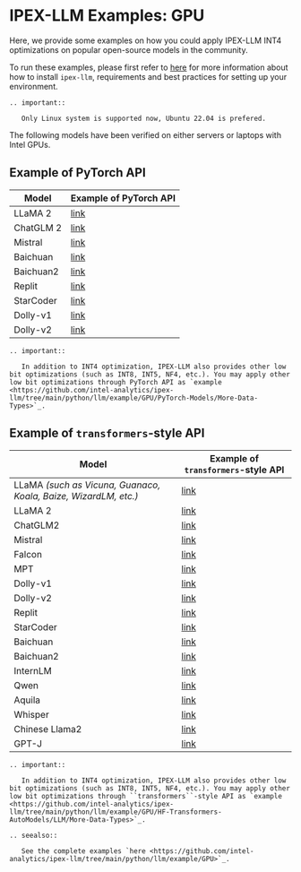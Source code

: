 # IPEX-LLM Examples: GPU

Here, we provide some examples on how you could apply IPEX-LLM INT4 optimizations on popular open-source models in the community.

To run these examples, please first refer to [here](./install_gpu.html) for more information about how to install ``ipex-llm``, requirements and best practices for setting up your environment.

```eval_rst
.. important::

   Only Linux system is supported now, Ubuntu 22.04 is prefered.
```

The following models have been verified on either servers or laptops with Intel GPUs.

## Example of PyTorch API

| Model      | Example of PyTorch API                                |
|------------|-------------------------------------------------------|
| LLaMA 2    | [link](https://github.com/intel-analytics/ipex-llm/tree/main/python/llm/example/GPU/PyTorch-Models/Model/llama2)    |
| ChatGLM 2  | [link](https://github.com/intel-analytics/ipex-llm/tree/main/python/llm/example/GPU/PyTorch-Models/Model/chatglm2)  |
| Mistral    | [link](https://github.com/intel-analytics/ipex-llm/tree/main/python/llm/example/GPU/PyTorch-Models/Model/mistral)   |
| Baichuan   | [link](https://github.com/intel-analytics/ipex-llm/tree/main/python/llm/example/GPU/PyTorch-Models/Model/baichuan)  |
| Baichuan2  | [link](https://github.com/intel-analytics/ipex-llm/tree/main/python/llm/example/GPU/PyTorch-Models/Model/baichuan2) |
| Replit     | [link](https://github.com/intel-analytics/ipex-llm/tree/main/python/llm/example/GPU/PyTorch-Models/Model/replit)    |
| StarCoder  | [link](https://github.com/intel-analytics/ipex-llm/tree/main/python/llm/example/GPU/PyTorch-Models/Model/starcoder) |
| Dolly-v1   | [link](https://github.com/intel-analytics/ipex-llm/tree/main/python/llm/example/GPU/PyTorch-Models/Model/dolly-v1)  |
| Dolly-v2   | [link](https://github.com/intel-analytics/ipex-llm/tree/main/python/llm/example/GPU/PyTorch-Models/Model/dolly-v2)  |

```eval_rst
.. important::

   In addition to INT4 optimization, IPEX-LLM also provides other low bit optimizations (such as INT8, INT5, NF4, etc.). You may apply other low bit optimizations through PyTorch API as `example <https://github.com/intel-analytics/ipex-llm/tree/main/python/llm/example/GPU/PyTorch-Models/More-Data-Types>`_.
```


## Example of `transformers`-style API

| Model      | Example of `transformers`-style API                   |
|------------|-------------------------------------------------------|
| LLaMA *(such as Vicuna, Guanaco, Koala, Baize, WizardLM, etc.)* |[link](https://github.com/intel-analytics/ipex-llm/tree/main/python/llm/example/GPU/HF-Transformers-AutoModels/LLM/Model/vicuna)|
| LLaMA 2    | [link](https://github.com/intel-analytics/ipex-llm/tree/main/python/llm/example/GPU/HF-Transformers-AutoModels/LLM/Model/llama2) |
| ChatGLM2   | [link](https://github.com/intel-analytics/ipex-llm/tree/main/python/llm/example/GPU/HF-Transformers-AutoModels/LLM/Model/chatglm2)   |
| Mistral    | [link](https://github.com/intel-analytics/ipex-llm/tree/main/python/llm/example/GPU/HF-Transformers-AutoModels/LLM/Model/mistral)    |
| Falcon     | [link](https://github.com/intel-analytics/ipex-llm/tree/main/python/llm/example/GPU/HF-Transformers-AutoModels/LLM/Model/falcon)     |
| MPT        | [link](https://github.com/intel-analytics/ipex-llm/tree/main/python/llm/example/CPU/HF-Transformers-AutoModels/Model/mpt)        |
| Dolly-v1   | [link](https://github.com/intel-analytics/ipex-llm/tree/main/python/llm/example/CPU/HF-Transformers-AutoModels/Model/dolly_v1)   | 
| Dolly-v2   | [link](https://github.com/intel-analytics/ipex-llm/tree/main/python/llm/example/CPU/HF-Transformers-AutoModels/Model/dolly_v2)   | 
| Replit     | [link](https://github.com/intel-analytics/ipex-llm/tree/main/python/llm/example/CPU/HF-Transformers-AutoModels/Model/replit)     |
| StarCoder  | [link](https://github.com/intel-analytics/ipex-llm/tree/main/python/llm/example/GPU/HF-Transformers-AutoModels/LLM/Model/starcoder)  | 
| Baichuan   | [link](https://github.com/intel-analytics/ipex-llm/tree/main/python/llm/example/CPU/HF-Transformers-AutoModels/Model/baichuan)   |
| Baichuan2  | [link](https://github.com/intel-analytics/ipex-llm/tree/main/python/llm/example/GPU/HF-Transformers-AutoModels/LLM/Model/baichuan2)  |
| InternLM   | [link](https://github.com/intel-analytics/ipex-llm/tree/main/python/llm/example/GPU/HF-Transformers-AutoModels/LLM/Model/internlm)   |
| Qwen       | [link](https://github.com/intel-analytics/ipex-llm/tree/main/python/llm/example/GPU/HF-Transformers-AutoModels/LLM/Model/qwen)       |
| Aquila     | [link](https://github.com/intel-analytics/ipex-llm/tree/main/python/llm/example/GPU/HF-Transformers-AutoModels/LLM/Model/aquila)     |
| Whisper    | [link](https://github.com/intel-analytics/ipex-llm/tree/main/python/llm/example/GPU/HF-Transformers-AutoModels/Multimodal/whisper)    |
| Chinese Llama2	    | [link](https://github.com/intel-analytics/ipex-llm/tree/main/python/llm/example/GPU/HF-Transformers-AutoModels/LLM/Model/chinese-llama2)    |
| GPT-J    | [link](https://github.com/intel-analytics/ipex-llm/tree/main/python/llm/example/GPU/HF-Transformers-AutoModels/LLM/Model/gpt-j)    |

```eval_rst
.. important::

   In addition to INT4 optimization, IPEX-LLM also provides other low bit optimizations (such as INT8, INT5, NF4, etc.). You may apply other low bit optimizations through ``transformers``-style API as `example <https://github.com/intel-analytics/ipex-llm/tree/main/python/llm/example/GPU/HF-Transformers-AutoModels/LLM/More-Data-Types>`_.
```


```eval_rst
.. seealso::

   See the complete examples `here <https://github.com/intel-analytics/ipex-llm/tree/main/python/llm/example/GPU>`_.
```
